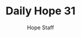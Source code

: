 ---
image: /assets/img/daily-hope-default-artwork.png
title: Daily Hope 31
number: 31
categories:
  - Daily Hope
author: Hope Staff
notes: Daily Hope 31
embed: >-
  EMBED_GOES_HERE
---